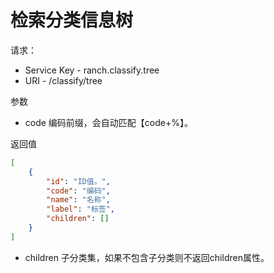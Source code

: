 # 检索分类信息树

请求：
- Service Key - ranch.classify.tree
- URI - /classify/tree

参数
- code 编码前缀，会自动匹配【code+%】。

返回值
```json
[
    {
        "id": "ID值。",
        "code": "编码",
        "name": "名称",
        "label": "标签",
        "children": []
    }
]
```

- children 子分类集，如果不包含子分类则不返回children属性。
